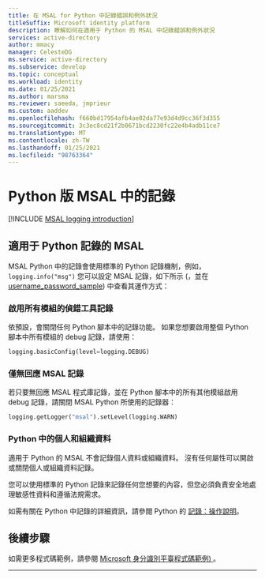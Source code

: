 ```yaml
---
title: 在 MSAL for Python 中記錄錯誤和例外狀況
titleSuffix: Microsoft identity platform
description: 瞭解如何在適用于 Python 的 MSAL 中記錄錯誤和例外狀況
services: active-directory
author: mmacy
manager: CelesteDG
ms.service: active-directory
ms.subservice: develop
ms.topic: conceptual
ms.workload: identity
ms.date: 01/25/2021
ms.author: marsma
ms.reviewer: saeeda, jmprieur
ms.custom: aaddev
ms.openlocfilehash: f660bd17954afb4ae02da77e93d4d9cc36f3d355
ms.sourcegitcommit: 3c3ec8cd21f2b0671bcd2230fc22e4b4adb11ce7
ms.translationtype: MT
ms.contentlocale: zh-TW
ms.lasthandoff: 01/25/2021
ms.locfileid: "98763364"
---
```

# <a name="logging-in-msal-for-python"></a>Python 版 MSAL 中的記錄

[!INCLUDE [MSAL logging introduction](../../../includes/active-directory-develop-error-logging-introduction.md)]

## <a name="msal-for-python-logging"></a>適用于 Python 記錄的 MSAL

MSAL Python 中的記錄會使用標準的 Python 記錄機制，例如， `logging.info("msg")` 您可以設定 MSAL 記錄，如下所示 (，並在 [username_password_sample](https://github.com/AzureAD/microsoft-authentication-library-for-python/blob/1.0.0/sample/username_password_sample.py#L31L32)) 中查看其運作方式：

### <a name="enable-debug-logging-for-all-modules"></a>啟用所有模組的偵錯工具記錄

依預設，會關閉任何 Python 腳本中的記錄功能。 如果您想要啟用整個 Python 腳本中所有模組的 debug 記錄，請使用：

```python
logging.basicConfig(level=logging.DEBUG)
```

### <a name="silence-only-msal-logging"></a>僅無回應 MSAL 記錄

若只要無回應 MSAL 程式庫記錄，並在 Python 腳本中的所有其他模組啟用 debug 記錄，請關閉 MSAL Python 所使用的記錄器：

```Python
logging.getLogger("msal").setLevel(logging.WARN)
```

### <a name="personal-and-organizational-data-in-python"></a>Python 中的個人和組織資料

適用于 Python 的 MSAL 不會記錄個人資料或組織資料。 沒有任何屬性可以開啟或關閉個人或組織資料記錄。

您可以使用標準的 Python 記錄來記錄任何您想要的內容，但您必須負責安全地處理敏感性資料和遵循法規需求。

如需有關在 Python 中記錄的詳細資訊，請參閱 Python 的  [記錄：操作說明](https://docs.python.org/3/howto/logging.html#logging-basic-tutorial)。

## <a name="next-steps"></a>後續步驟

如需更多程式碼範例，請參閱 [Microsoft 身分識別平臺程式碼範例) ](sample-v2-code.md)。

---